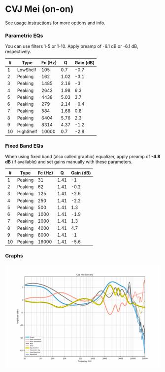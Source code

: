 # CVJ Mei (on-on)
See [usage instructions](https://github.com/jaakkopasanen/AutoEq#usage) for more options and info.

### Parametric EQs
You can use filters 1-5 or 1-10. Apply preamp of -6.1 dB or -6.1 dB, respectively.

|   # | Type      |   Fc (Hz) |    Q |   Gain (dB) |
|-----|-----------|-----------|------|-------------|
|   1 | LowShelf  |       105 | 0.7  |        -0.7 |
|   2 | Peaking   |       162 | 1.02 |        -3.1 |
|   3 | Peaking   |      1485 | 2.16 |        -3   |
|   4 | Peaking   |      2642 | 1.98 |         6.3 |
|   5 | Peaking   |      4438 | 5.03 |         3.7 |
|   6 | Peaking   |       279 | 2.14 |        -0.4 |
|   7 | Peaking   |       584 | 1.68 |         0.8 |
|   8 | Peaking   |      6404 | 5.76 |         2.3 |
|   9 | Peaking   |      8314 | 4.37 |        -1.2 |
|  10 | HighShelf |     10000 | 0.7  |        -2.8 |

### Fixed Band EQs
When using fixed band (also called graphic) equalizer, apply preamp of **-4.8 dB** (if available) and set gains manually with these parameters.

|   # | Type    |   Fc (Hz) |    Q |   Gain (dB) |
|-----|---------|-----------|------|-------------|
|   1 | Peaking |        31 | 1.41 |        -1   |
|   2 | Peaking |        62 | 1.41 |        -0.2 |
|   3 | Peaking |       125 | 1.41 |        -2.6 |
|   4 | Peaking |       250 | 1.41 |        -2.2 |
|   5 | Peaking |       500 | 1.41 |         1.3 |
|   6 | Peaking |      1000 | 1.41 |        -1.9 |
|   7 | Peaking |      2000 | 1.41 |         1.3 |
|   8 | Peaking |      4000 | 1.41 |         4.7 |
|   9 | Peaking |      8000 | 1.41 |        -1   |
|  10 | Peaking |     16000 | 1.41 |        -5.6 |

### Graphs
![](./CVJ%20Mei%20(on-on).png)
